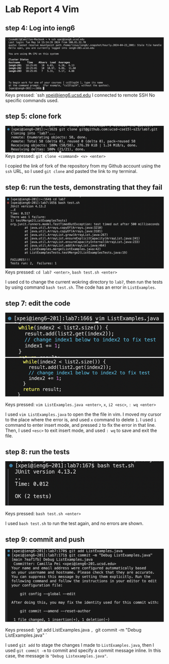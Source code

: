 # Lab Report 4 Vim 
## step 4: Log into ieng6
![STEP4](lab4step4.jpg)
Keys pressed: `ssh <space> xpei@ieng6.ucsd.edu <enter>
I connected to remote SSH No specific commands used. 

## step 5: clone fork 
![STEP5](lab4step5.jpg)
Keys pressed: `git clone <command> <v> <enter>`

I copied the link of fork of the repository from my Github account using the `ssh` URL, so I used `git clone` and pasted the link to my terminal. 

## step 6: run the tests, demonstrating that they fail 
![STEP6](lab4step6.jpg)
Keys pressed: `cd lab7 <enter>`, `bash test.sh <enter>`

I used cd to change the current wokring directory to `lab7`, then run the tests by using command `bash test.sh`. 
The code has an error in `ListExamples`. 

## step 7: edit the code
![STEP7pic1](lab4step7a.jpg)
![STEP7pic2](lab4step7b.jpg)
![STEP7pic3](lab4step7c.jpg)

Keys pressed: `vim ListExamples.java <enter>`, `x`, `i2 <esc>`, `: wq <enter>`

I used `vim ListExamples.java` to open the the file in vim. I moved my cursor to the place where the error is, and used `x` command to delete `1`. I used `i` command to enter insert mode, and pressed `2` to fix the error in that line. Then, I used `<esc>` to exit insert mode, and used `: wq` to save and exit the file. 

## step 8: run the tests 
![STEP8](lab4step8.jpg)

Keys pressed: `bash test.sh <enter>` 

I used `bash test.sh` to run the test again, and no errors are shown. 

## step 9: commit and push 
![STEP9](lab4step9.jpg)

Keys pressed: 'git add ListExamples.java <enter>`, `git commit -m "Debug ListExamples.java" <enter>`

I used `git add` to stage the changes I made to `ListExamples.java`, then I used `git commit -m` to commit and specify a commit message inline. In this case, the message is `"Debug Listexamples.java"`. 


